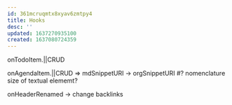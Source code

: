 ```yaml
---
id: 361mcruqmtx8xyav6zmtpy4
title: Hooks
desc: ''
updated: 1637270935100
created: 1637080724359
---
```


onTodoItem.||CRUD

onAgendaItem.||CRUD => mdSnippetURI -> orgSnippetURI
#? nomenclature size of textual elememt?

onHeaderRenamed -> change backlinks
